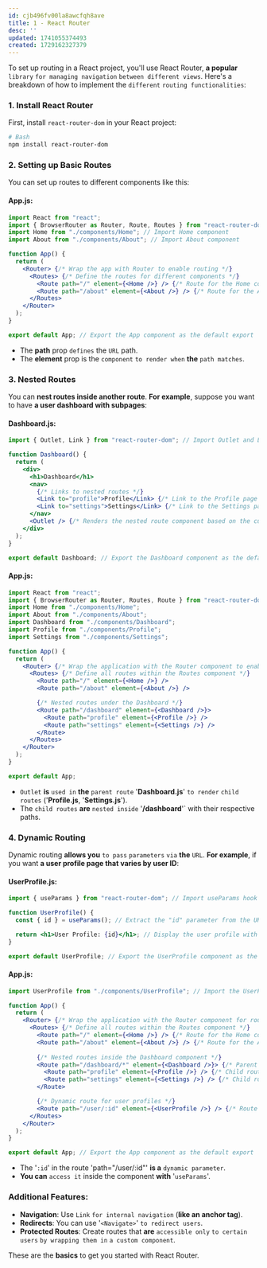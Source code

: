 ```yaml
---
id: cjb496fv00la8awcfqh8ave
title: 1 - React Router
desc: ''
updated: 1741055374493
created: 1729162327379
---
```


To set up routing in a React project, you'll use React Router, **a popular** `library` `for managing navigation` `between different views`. Here's a breakdown of how to implement the `different` `routing functionalities`:

### 1. **Install React Router**
First, install `react-router-dom` in your React project:
```bash
# Bash
npm install react-router-dom
```

### 2. **Setting up Basic Routes**
You can set up routes to different components like this:

#### App.js:
```jsx
import React from "react";
import { BrowserRouter as Router, Route, Routes } from "react-router-dom"; // Import necessary modules from react-router-dom
import Home from "./components/Home"; // Import Home component
import About from "./components/About"; // Import About component

function App() {
  return (
    <Router> {/* Wrap the app with Router to enable routing */}
      <Routes> {/* Define the routes for different components */}
        <Route path="/" element={<Home />} /> {/* Route for the Home component, accessible at "/" */}
        <Route path="/about" element={<About />} /> {/* Route for the About component, accessible at "/about" */}
      </Routes>
    </Router>
  );
}

export default App; // Export the App component as the default export
```
- The **path** prop `defines` the `URL` path.
- The **element** prop is the `component` `to render when` **the** `path matches`.

### 3. **Nested Routes**
You can **nest routes inside another route**. **For example**, suppose you want to have **a user dashboard with subpages**:

#### Dashboard.js:
```jsx
import { Outlet, Link } from "react-router-dom"; // Import Outlet and Link components from react-router-dom

function Dashboard() {
  return (
    <div>
      <h1>Dashboard</h1>
      <nav>
        {/* Links to nested routes */}
        <Link to="profile">Profile</Link> {/* Link to the Profile page */}
        <Link to="settings">Settings</Link> {/* Link to the Settings page */}
      </nav>
      <Outlet /> {/* Renders the nested route component based on the current route */}
    </div>
  );
}

export default Dashboard; // Export the Dashboard component as the default export
```

#### App.js:
```jsx
import React from "react";
import { BrowserRouter as Router, Routes, Route } from "react-router-dom";
import Home from "./components/Home";
import About from "./components/About";
import Dashboard from "./components/Dashboard";
import Profile from "./components/Profile";
import Settings from "./components/Settings";

function App() {
  return (
    <Router> {/* Wrap the application with the Router component to enable routing */}
      <Routes> {/* Define all routes within the Routes component */}
        <Route path="/" element={<Home />} />
        <Route path="/about" element={<About />} />

        {/* Nested routes under the Dashboard */}
        <Route path="/dashboard" element={<Dashboard />}>
          <Route path="profile" element={<Profile />} />
          <Route path="settings" element={<Settings />} />
        </Route>
      </Routes>
    </Router>
  );
}

export default App;
```
- `Outlet` **is** `used in` **the** `parent route` '**Dashboard.js**' `to render` `child routes` ('**Profile.js**, '**Settings.js**').
- The `child routes` **are** `nested inside` '**/dashboard**'` with their respective paths.

### 4. **Dynamic Routing**
Dynamic routing **allows you** `to pass` `parameters` `via` **the** `URL`. **For example**, if you want **a user profile page that varies by user ID**:

#### UserProfile.js:
```jsx
import { useParams } from "react-router-dom"; // Import useParams hook to access route parameters

function UserProfile() {
  const { id } = useParams(); // Extract the "id" parameter from the URL

  return <h1>User Profile: {id}</h1>; // Display the user profile with the dynamic id
}

export default UserProfile; // Export the UserProfile component as the default export
```

#### App.js:
```jsx
import UserProfile from "./components/UserProfile"; // Import the UserProfile component

function App() {
  return (
    <Router> {/* Wrap the application with the Router component for routing */}
      <Routes> {/* Define all routes within the Routes component */}
        <Route path="/" element={<Home />} /> {/* Route for the Home component at the root path "/" */}
        <Route path="/about" element={<About />} /> {/* Route for the About component at "/about" */}
        
        {/* Nested routes inside the Dashboard component */}
        <Route path="/dashboard/*" element={<Dashboard />}> {/* Parent route for Dashboard with nested routes */}
          <Route path="profile" element={<Profile />} /> {/* Child route for Profile at "/dashboard/profile" */}
          <Route path="settings" element={<Settings />} /> {/* Child route for Settings at "/dashboard/settings" */}
        </Route>

        {/* Dynamic route for user profiles */}
        <Route path="/user/:id" element={<UserProfile />} /> {/* Route for UserProfile with dynamic "id" parameter */}
      </Routes>
    </Router>
  );
}

export default App; // Export the App component as the default export
```
- The '`:id`' in the route 'path="/user/:id"' **is a** `dynamic parameter`.
- **You can** `access it` inside the component **with** '`useParams`'.

### Additional Features:
- **Navigation**: Use `Link` `for internal navigation` (**like an anchor tag**).
- **Redirects**: You can use '`<Navigate>`' `to redirect users`.
- **Protected Routes**: Create routes that **are** `accessible only` `to certain users` `by wrapping them in` `a custom component`.

These are the **basics** to get you started with React Router.